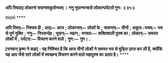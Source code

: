 **अपि स्विदद्य लोकानां त्रयाणामकुतोभयम् ।** **ननु भूयान्भगवतो लोकान्पर्यटतो गुण: ॥ ३५॥** 

शब्दार्थ **** 

**अपि स्वित्—** **निश्चय ही** **; अद्य—** **आज** **; लोकानाम्—** **लोकों के** **; त्रयाणाम्—** **तीनों** **; अकुत:-भयम्—** **भय से पूर्ण मुक्ति** **; ननु—** **निस्सन्देह** **; भूयान्—** **महान्** **; भगवत:—** **शक्तिशाली पुरुष का** **; लोकान्—** **समस्त लोकों में** **; पर्यटत:—** **विचरण करने वाले** **;** **गुण:—** **गुण।** **.** 

**[भगवान् कृष्ण ने कहा] : यह निश्चित है कि आज तीनों लोकों ने समस्त भय से मुकि्त** **प्राप्त कर ली है, क्योंकि यह आप जैसे सारे लोकों में स्वच्छन्द विचरण करने वाले महापुरुष का** **प्रताप है।** **** 